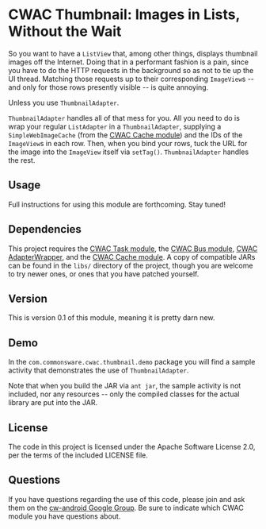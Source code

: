 CWAC Thumbnail: Images in Lists, Without the Wait
=================================================

So you want to have a `ListView` that, among other things,
displays thumbnail images off the Internet. Doing that in
a performant fashion is a pain, since you have to do the
HTTP requests in the background so as not to tie up the UI
thread. Matching those requests up to their corresponding
`ImageView`s -- and only for those rows presently visible --
is quite annoying.

Unless you use `ThumbnailAdapter`.

`ThumbnailAdapter` handles all of that mess for you. All you
need to do is wrap your regular `ListAdapter` in a `ThumbnailAdapter`,
supplying a `SimpleWebImageCache` (from the [CWAC Cache module][cache])
and the IDs of the `ImageView`s in each row. Then, when you bind
your rows, tuck the URL for the image into the `ImageView` itself
via `setTag()`. `ThumbnailAdapter` handles the rest.

Usage
-----
Full instructions for using this module are forthcoming. Stay
tuned!

Dependencies
------------
This project requires the [CWAC Task module][task], the
[CWAC Bus module][bus], [CWAC AdapterWrapper][adapter],
and the [CWAC Cache module][cache].
A copy of compatible JARs can be found in the `libs/` directory
of the project, though you are welcome to try newer ones, or
ones that you have patched yourself.

Version
-------
This is version 0.1 of this module, meaning it is pretty darn
new.

Demo
----
In the `com.commonsware.cwac.thumbnail.demo` package you will find
a sample activity that demonstrates the use of `ThumbnailAdapter`.

Note that when you build the JAR via `ant jar`, the sample
activity is not included, nor any resources -- only the
compiled classes for the actual library are put into the JAR.

License
-------
The code in this project is licensed under the Apache
Software License 2.0, per the terms of the included LICENSE
file.

Questions
---------
If you have questions regarding the use of this code, please
join and ask them on the [cw-android Google Group][gg]. Be sure to
indicate which CWAC module you have questions about.

[gg]: http://groups.google.com/group/cw-android
[task]: http://github.com/commonsguy/cwac-task/tree/master
[bus]: http://github.com/commonsguy/cwac-bus/tree/master
[cache]: http://github.com/commonsguy/cwac-cache/tree/master
[adapter]: http://github.com/commonsguy/cwac-adapter/tree/master